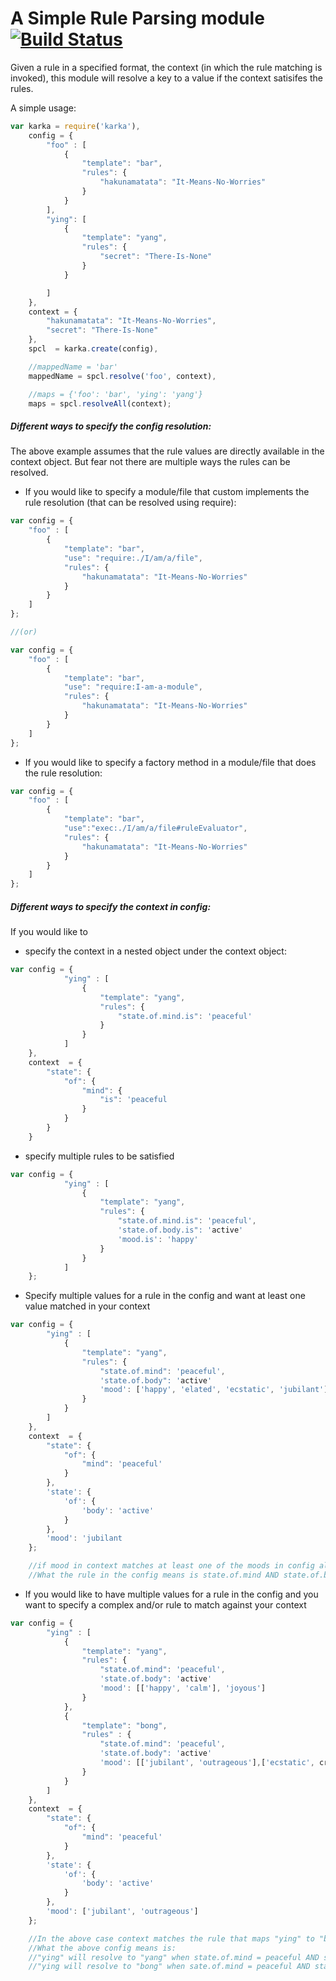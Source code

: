 A Simple Rule Parsing module [![Build Status](https://travis-ci.org/paypal/kraken-js.png)](https://travis-ci.org/pvenkatakrishnan/karka)
============================

Given a rule in a specified format, the context (in which the rule matching is invoked), this module will resolve a key to a value if the context satisifes the rules.

A simple usage:

```javascript
var karka = require('karka'),
    config = {
        "foo" : [
            {
                "template": "bar",
                "rules": {
                    "hakunamatata": "It-Means-No-Worries"
                }
            }
        ],
        "ying": [
            {
                "template": "yang",
                "rules": {
                    "secret": "There-Is-None"
                }
            }

        ]
    },
    context = {
        "hakunamatata": "It-Means-No-Worries",
        "secret": "There-Is-None"
    },
    spcl  = karka.create(config),

    //mappedName = 'bar'
    mappedName = spcl.resolve('foo', context),

    //maps = {'foo': 'bar', 'ying': 'yang'}
    maps = spcl.resolveAll(context);
```
##### Different ways to specify the config resolution:
The above example assumes that the rule values are directly available in the context object. But fear not there are multiple ways the rules can be resolved.

* If you would like to specify a module/file that custom implements the rule resolution (that can be resolved using require):
```javascript
var config = {
    "foo" : [
        {
            "template": "bar",
            "use": "require:./I/am/a/file",
            "rules": {
                "hakunamatata": "It-Means-No-Worries"
            }
        }
    ]
};

//(or)

var config = {
    "foo" : [
        {
            "template": "bar",
            "use": "require:I-am-a-module",
            "rules": {
                "hakunamatata": "It-Means-No-Worries"
            }
        }
    ]
};

```
* If you would like to specify a factory method in a module/file that does the rule resolution:
```javascript
var config = {
    "foo" : [
        {
            "template": "bar",
            "use":"exec:./I/am/a/file#ruleEvaluator",
            "rules": {
                "hakunamatata": "It-Means-No-Worries"
            }
        }
    ]
};
```
##### Different ways to specify the context in config:
If you would like to
* specify the context in a nested object under the context object:
```javascript
var config = {
            "ying" : [
                {
                    "template": "yang",
                    "rules": {
                        "state.of.mind.is": 'peaceful'
                    }
                }
            ]
    },
    context  = {
        "state": {
            "of": {
                "mind": {
                    "is": 'peaceful
                }
            }
        }
    }
```
* specify multiple rules to be satisfied
```javascript
var config = {
            "ying" : [
                {
                    "template": "yang",
                    "rules": {
                        "state.of.mind.is": 'peaceful',
                        'state.of.body.is": 'active'
                        'mood.is': 'happy'
                    }
                }
            ]
    };
```
* Specify multiple values for a rule in the config and want at least one value matched in your context
```javascript
var config = {
        "ying" : [
            {
                "template": "yang",
                "rules": {
                    "state.of.mind": 'peaceful',
                    'state.of.body": 'active'
                    'mood': ['happy', 'elated', 'ecstatic', 'jubilant']
                }
            }
        ]
    },
    context  = {
        "state": {
            "of": {
                "mind": 'peaceful'
            }
        },
        'state': {
            'of': {
                'body': 'active'
            }
        },
        'mood': 'jubilant
    };

    //if mood in context matches at least one of the moods in config along with other rules, the rule is a match
    //What the rule in the config means is state.of.mind AND state.of.body AND one of the values in mood need to be satisfied to map ying to yang.
```


* If you would like to have multiple values for a rule in the config and you want to specify a complex and/or rule to match against your context
```javascript
var config = {
        "ying" : [
            {
                "template": "yang",
                "rules": {
                    "state.of.mind": 'peaceful',
                    'state.of.body": 'active'
                    'mood': [['happy', 'calm'], 'joyous']
                }
            },
            {
                "template": "bong",
                "rules" : {
                    "state.of.mind": 'peaceful',
                    'state.of.body": 'active'
                    'mood': [['jubilant', 'outrageous'],['ecstatic', crazy]]
                }
            }
        ]
    },
    context  = {
        "state": {
            "of": {
                "mind": 'peaceful'
            }
        },
        'state': {
            'of': {
                'body': 'active'
            }
        },
        'mood': ['jubilant', 'outrageous']
    };

    //In the above case context matches the rule that maps "ying" to "bong"
    //What the above config means is:
    //"ying" will resolve to "yang" when state.of.mind = peaceful AND state.of.body = 'active' AND mood = ('happy' AND 'calm') OR 'joyous
    //"ying will resolve to "bong" when sate.of.mind = peaceful AND state.of.body = 'active' AND mood = ('jubilant' AND 'outrageous') OR ('ecstatic' AND 'crazy')
```